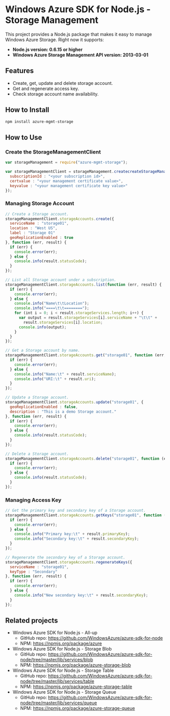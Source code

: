 # Windows Azure SDK for Node.js - Storage Management

This project provides a Node.js package that makes it easy to manage Windows Azure Storage. Right now it supports:
- **Node.js version: 0.6.15 or higher**
- **Windows Azure Storage Management API version: 2013-03-01**

## Features

- Create, get, update and delete storage account.
- Get and regenerate access key.
- Check storage account name availability.

## How to Install

```bash
npm install azure-mgmt-storage
```

## How to Use

### Create the StorageManagementClient

```javascript
var storageManagement = require("azure-mgmt-storage");

var storageManagementClient = storageManagement.createcreateStorageManagementClient({
  subscriptionId : "<your subscription id>",
  certvalue : "<your management certificate value>",
  keyvalue : "<your management certificate key value>"
});
```

### Managing Storage Account

```javascript
// Create a Storage account.
storageManagementClient.storageAccounts.create({
  serviceName : "storage01",
  location : "West US",
  label : "Storage 01"
  geoReplicationEnabled : true
}, function (err, result) {
  if (err) {
    console.error(err);
  } else {
    console.info(result.statusCode);
  }
});

// List all Storage account under a subscription.
storageManagementClient.storageAccounts.list(function (err, result) {
  if (err) {
    console.error(err);
  } else {
    console.info("Name\t\tLocation");
    console.info("====\t\t========");
    for (int i = 0; i < result.storageServices.length; i++) {
      var output = result.storageServices[i].serviceName + "\t\t" +
        result.storageServices[i].location;
      console.info(output);
    }
  }
});

// Get a Storage account by name.
storageManagementClient.storageAccounts.get("storage01", function (err, result) {
  if (err) {
    console.error(err);
  } else {
    console.info("Name:\t" + result.serviceName);
    console.info("URI:\t" + result.uri);
  }
});

// Update a Storage account.
storageManagementClient.storageAccounts.update("storage01", {
  geoReplicationEnabled : false,
  description : "This is a demo Storage account."
}, function (err, result) {
  if (err) {
    console.error(err);
  } else {
    console.info(result.statusCode);
  }
});

// Delete a Storage account.
storageManagementClient.storageAccounts.delete("storage01", function (err, result) {
  if (err) {
    console.error(err);
  } else {
    console.info(result.statusCode);
  }
});
```

### Managing Access Key

```javascript
// Get the primary key and secondary key of a Storage account.
storageManagementClient.storageAccounts.getKeys("storage01", function (err, result) {
  if (err) {
    console.error(err);
  } else {
    console.info("Primary key:\t" + result.primaryKey);
    console.info("Secondary key:\t" + result.secondaryKey);
  }
});

// Regenerate the secondary key of a Storage account.
storageManagementClient.storageAccounts.regenerateKeys({
  serviceName : "storage01",
  keyType : "Secondary"
}, function (err, result) {
  if (err) {
    console.error(err);
  } else {
    console.info("New secondary key:\t" + result.secondaryKey);
  }
});
```

## Related projects

- Windows Azure SDK for Node.js - All-up
  - GitHub repo: https://github.com/WindowsAzure/azure-sdk-for-node
  - NPM: https://npmjs.org/package/azure
- Windows Azure SDK for Node.js - Storage Blob
  - GitHub repo: https://github.com/WindowsAzure/azure-sdk-for-node/tree/master/lib/services/blob
  - NPM: https://npmjs.org/package/azure-storage-blob
- Windows Azure SDK for Node.js - Storage Table
  - GitHub repo: https://github.com/WindowsAzure/azure-sdk-for-node/tree/master/lib/services/table
  - NPM: https://npmjs.org/package/azure-storage-table
- Windows Azure SDK for Node.js - Storage Queue
  - GitHub repo: https://github.com/WindowsAzure/azure-sdk-for-node/tree/master/lib/services/queue
  - NPM: https://npmjs.org/package/azure-storage-queue